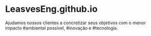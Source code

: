 # LeasvesEng.github.io
Ajudamos nossos clientes a concretizar seus objetivos com o menor impacto #ambiental possível, #inovação e #tecnologia.
